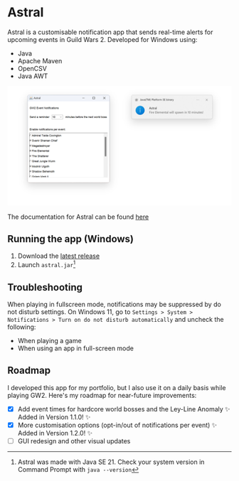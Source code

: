 # Astral
Astral is a customisable notification app that sends real-time alerts for upcoming events in Guild Wars 2. Developed for Windows using:
+ Java
+ Apache Maven
+ OpenCSV
+ Java AWT

![Astral GUI](/assets/images/GUI.png)

The documentation for Astral can be found [here](https://paigegoldhagen.github.io/astral-docs)

## Running the app (Windows)
1. Download the [latest release](https://github.com/paigegoldhagen/astral/releases/latest)
2. Launch `astral.jar`[^1]

## Troubleshooting
When playing in fullscreen mode, notifications may be suppressed by do not disturb settings. On Windows 11, go to `Settings > System > Notifications > Turn on do not disturb automatically` and uncheck the following:
+ When playing a game
+ When using an app in full-screen mode

## Roadmap
I developed this app for my portfolio, but I also use it on a daily basis while playing GW2. Here's my roadmap for near-future improvements:
- [x] Add event times for hardcore world bosses and the Ley-Line Anomaly ✨ Added in Version 1.1.0! ✨
- [x] More customisation options (opt-in/out of notifications per event) ✨ Added in Version 1.2.0! ✨
- [ ] GUI redesign and other visual updates

[^1]: Astral was made with Java SE 21. Check your system version in Command Prompt with `java --version`
